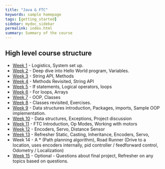 ```yaml
---
title: "Java & FTC"
keywords: sample homepage
tags: [getting_started]
sidebar: mydoc_sidebar
permalink: index.html
summary: Summary of the course
---
```


## High level course structure
* [Week 1](https://rambethina.github.io/java/mydoc_week_one.html) - Logistics, System set up.
* [Week 2](https://rambethina.github.io/java/mydoc_week_two.html) - Deep dive into Hello World program, Variables.
* [Week 3](https://rambethina.github.io/java/mydoc_week_three.html) - String API, Methods
* [Week 4](https://rambethina.github.io/java/mydoc_week_four.html) - Methods Revisited, String API
* [Week 5](https://rambethina.github.io/java/mydoc_week_five.html) - If statements, Logical operators, loops
* [Week 6](https://rambethina.github.io/java/mydoc_week_six.html) - For loops, Arrays
* [Week 7](https://rambethina.github.io/java/mydoc_week_seven.html) - OOP, Classes
* [Week 8](https://rambethina.github.io/java/mydoc_week_eight.html) - Classes revisited, Exercises.
* [Week 9](https://rambethina.github.io/java/mydoc_week_nine.html) - Data structures introduction, Packages, imports, Sample OOP implementation.
* [Week 10](https://rambethina.github.io/java/mydoc_week_ten.html) - Data structures, Exceptions, Project discussion
* [Week 11](https://rambethina.github.io/java/mydoc_week_eleven.html) - FTC Introduction, Op Modes, Working with motors
* [Week 12](https://rambethina.github.io/java/mydoc_week_twelve.html) - Encoders, Servo, Distance Sensor
* [Week 13](https://rambethina.github.io/java/mydoc_week_thirteen.html) - Refresher Static, Casting, Inheritance, Encoders, Servo, 
* Week 14 - A * (Path planning algorithm), Road Runner (Drive to a location, uses encoders internally, pid controller / feedforward control, Odometry / Localization)
* [Week 15]() - Optional - Questions about final project, Refresher on any topics based on questions.

